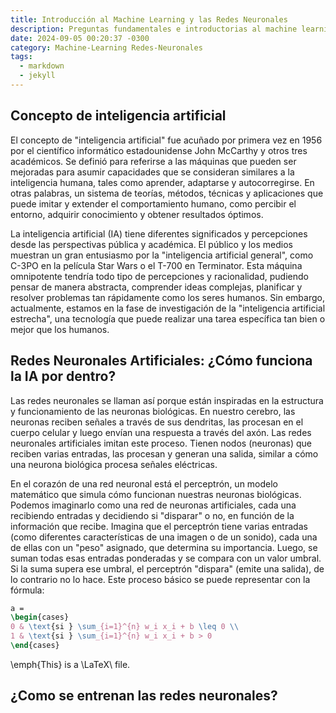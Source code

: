 ```yaml
---
title: Introducción al Machine Learning y las Redes Neuronales
description: Preguntas fundamentales e introductorias al machine learning
date: 2024-09-05 00:20:37 -0300
category: Machine-Learning Redes-Neuronales 
tags:
  - markdown
  - jekyll
---
```


## Concepto de inteligencia artificial

El concepto de "inteligencia artificial" fue acuñado por primera vez en 1956 por el científico informático estadounidense John McCarthy y otros tres académicos. Se definió para referirse a las máquinas que pueden ser mejoradas para asumir capacidades que se consideran similares a la inteligencia humana, tales como aprender, adaptarse y autocorregirse. En otras palabras, un sistema de teorías, métodos, técnicas y aplicaciones que puede imitar y extender el comportamiento humano, como percibir el entorno, adquirir conocimiento y obtener resultados óptimos.

La inteligencia artificial (IA) tiene diferentes significados y percepciones desde las perspectivas pública y académica. El público y los medios muestran un gran entusiasmo por la "inteligencia artificial general", como C-3PO en la película Star Wars o el T-700 en Terminator. Esta máquina omnipotente tendría todo tipo de percepciones y racionalidad, pudiendo pensar de manera abstracta, comprender ideas complejas, planificar y resolver problemas tan rápidamente como los seres humanos. Sin embargo, actualmente, estamos en la fase de investigación de la "inteligencia artificial estrecha", una tecnología que puede realizar una tarea específica tan bien o mejor que los humanos.

## Redes Neuronales Artificiales: ¿Cómo funciona la IA por dentro?

Las redes neuronales se llaman así porque están inspiradas en la estructura y funcionamiento de las neuronas biológicas. En nuestro cerebro, las neuronas reciben señales a través de sus dendritas, las procesan en el cuerpo celular y luego envían una respuesta a través del axón. Las redes neuronales artificiales imitan este proceso. Tienen nodos (neuronas) que reciben varias entradas, las procesan y generan una salida, similar a cómo una neurona biológica procesa señales eléctricas.

En el corazón de una red neuronal está el perceptrón, un modelo matemático que simula cómo funcionan nuestras neuronas biológicas. Podemos imaginarlo como una red de neuronas artificiales, cada una recibiendo entradas y decidiendo si "disparar" o no, en función de la información que recibe. Imagina que el perceptrón tiene varias entradas (como diferentes características de una imagen o de un sonido), cada una de ellas con un "peso" asignado, que determina su importancia. Luego, se suman todas esas entradas ponderadas y se compara con un valor umbral. Si la suma supera ese umbral, el perceptrón "dispara" (emite una salida), de lo contrario no lo hace. Este proceso básico se puede representar con la fórmula:

```latex
a = 
\begin{cases}
0 & \text{si } \sum_{i=1}^{n} w_i x_i + b \leq 0 \\
1 & \text{si } \sum_{i=1}^{n} w_i x_i + b > 0
\end{cases}
```

\emph{This} is a \LaTeX\ file. 

## ¿Como se entrenan las redes neuronales?


